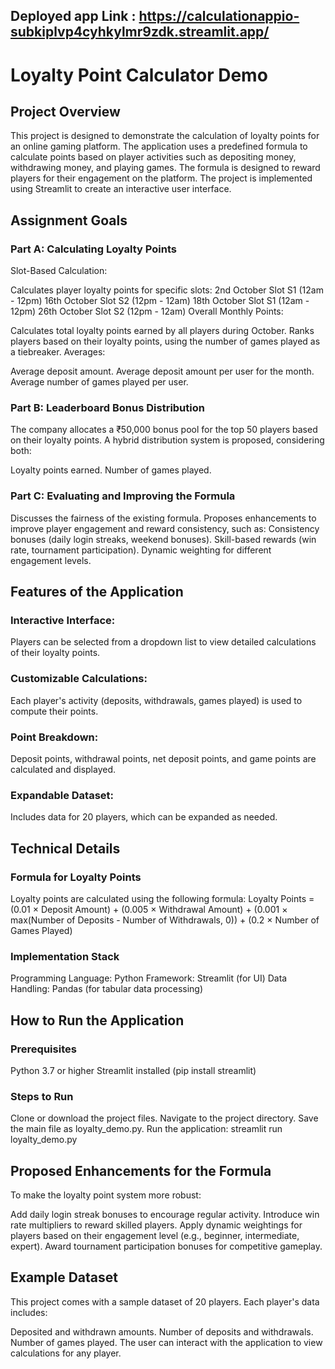 ## Deployed app Link : https://calculationappio-subkiplvp4cyhkylmr9zdk.streamlit.app/

# Loyalty Point Calculator Demo
## Project Overview
This project is designed to demonstrate the calculation of loyalty points for an online gaming platform. The application uses a predefined formula to calculate points based on player activities such as depositing money, withdrawing money, and playing games. The formula is designed to reward players for their engagement on the platform. The project is implemented using Streamlit to create an interactive user interface.
## Assignment Goals
### Part A: Calculating Loyalty Points
Slot-Based Calculation:

Calculates player loyalty points for specific slots:
2nd October Slot S1 (12am - 12pm)
16th October Slot S2 (12pm - 12am)
18th October Slot S1 (12am - 12pm)
26th October Slot S2 (12pm - 12am)
Overall Monthly Points:

Calculates total loyalty points earned by all players during October.
Ranks players based on their loyalty points, using the number of games played as a tiebreaker.
Averages:

Average deposit amount.
Average deposit amount per user for the month.
Average number of games played per user.

### Part B: Leaderboard Bonus Distribution
The company allocates a ₹50,000 bonus pool for the top 50 players based on their loyalty points. A hybrid distribution system is proposed, considering both:

Loyalty points earned.
Number of games played.
### Part C: Evaluating and Improving the Formula
Discusses the fairness of the existing formula.
Proposes enhancements to improve player engagement and reward consistency, such as:
Consistency bonuses (daily login streaks, weekend bonuses).
Skill-based rewards (win rate, tournament participation).
Dynamic weighting for different engagement levels.

## Features of the Application
### Interactive Interface:

Players can be selected from a dropdown list to view detailed calculations of their loyalty points.

### Customizable Calculations:

Each player's activity (deposits, withdrawals, games played) is used to compute their points.

### Point Breakdown:

Deposit points, withdrawal points, net deposit points, and game points are calculated and displayed.

### Expandable Dataset:

Includes data for 20 players, which can be expanded as needed.

## Technical Details
### Formula for Loyalty Points
Loyalty points are calculated using the following formula:
Loyalty Points = (0.01 × Deposit Amount) 
               + (0.005 × Withdrawal Amount) 
               + (0.001 × max(Number of Deposits - Number of Withdrawals, 0))
               + (0.2 × Number of Games Played)

### Implementation Stack
Programming Language: Python
Framework: Streamlit (for UI)
Data Handling: Pandas (for tabular data processing)

## How to Run the Application
### Prerequisites
Python 3.7 or higher
Streamlit installed (pip install streamlit)
### Steps to Run
Clone or download the project files.
Navigate to the project directory.
Save the main file as loyalty_demo.py.
Run the application:
streamlit run loyalty_demo.py

## Proposed Enhancements for the Formula
To make the loyalty point system more robust:

Add daily login streak bonuses to encourage regular activity.
Introduce win rate multipliers to reward skilled players.
Apply dynamic weightings for players based on their engagement level (e.g., beginner, intermediate, expert).
Award tournament participation bonuses for competitive gameplay.

## Example Dataset
This project comes with a sample dataset of 20 players. Each player's data includes:

Deposited and withdrawn amounts.
Number of deposits and withdrawals.
Number of games played.
The user can interact with the application to view calculations for any player.
